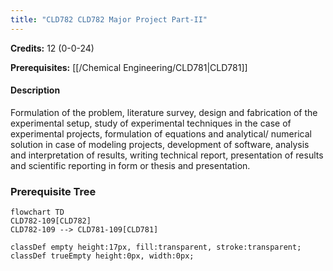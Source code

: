 ```yaml
---
title: "CLD782 CLD782 Major Project Part-II"
---
```

**Credits:** 12 (0-0-24)

**Prerequisites:** [[/Chemical Engineering/CLD781|CLD781]]

#### Description
Formulation of the problem, literature survey, design and fabrication of the experimental setup, study of experimental techniques in the case of experimental projects, formulation of equations and analytical/ numerical solution in case of modeling projects, development of software, analysis and interpretation of results, writing technical report, presentation of results and scientific reporting in form or thesis and presentation.

### Prerequisite Tree

```mermaid
flowchart TD
CLD782-109[CLD782]
CLD782-109 --> CLD781-109[CLD781]

classDef empty height:17px, fill:transparent, stroke:transparent;
classDef trueEmpty height:0px, width:0px;
```